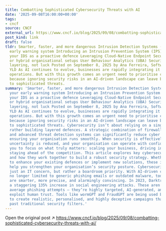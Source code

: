 ```yaml
---
title: Combatting Sophisticated Cybersecurity Threats with AI
date: '2025-09-08T16:00:00+00:00'
tags:
- cncf
source: CNCF
external_url: https://www.cncf.io/blog/2025/09/08/combatting-sophisticated-cybersecurity-threats-with-ai/
post_kind: link
draft: false
tldr: Smarter, faster, and more dangerous Intrusion Detection Systems (IDS) as your
  early warning system Introducing an Intrusion Prevention System (IPS) to complement
  your IDS as a proactive defence Leveraging Cloud-Native Endpoint Security for fully-remote
  or hybrid organisational setups User Behaviour Analytics (UBA) Security is about
  layering, not luck Posted on September 8, 2025 by Ana Ferreira, Software Engineer,
  YLD As AI continues to evolve, businesses are rapidly integrating it into their
  operations. But with this growth comes an urgent need to prioritise cybersecurity
  because ignoring security risks in an AI-driven landscape can leave businesses vulnerable
  to sophisticated threats.
summary: 'Smarter, faster, and more dangerous Intrusion Detection Systems (IDS) as
  your early warning system Introducing an Intrusion Prevention System (IPS) to complement
  your IDS as a proactive defence Leveraging Cloud-Native Endpoint Security for fully-remote
  or hybrid organisational setups User Behaviour Analytics (UBA) Security is about
  layering, not luck Posted on September 8, 2025 by Ana Ferreira, Software Engineer,
  YLD As AI continues to evolve, businesses are rapidly integrating it into their
  operations. But with this growth comes an urgent need to prioritise cybersecurity
  because ignoring security risks in an AI-driven landscape can leave businesses vulnerable
  to sophisticated threats. Cybersecurity isn’t about relying on a single tool but
  rather building layered defences. A strategic combination of firewalls, encryption,
  and advanced threat detection systems can significantly reduce cyber risks while
  ensuring your organisation runs smoothly. When security is effectively managed,
  uncertainty is reduced, and your organisation can operate with confidence, allowing
  you to focus on what truly matters: scaling your business, driving innovation, and
  staying ahead of the competition. This article explores key cybersecurity tools
  and how they work together to build a robust security strategy. Whether you’re looking
  to enhance your existing defences or implement new solutions, these insights will
  help you strengthen your organisation’s security posture. Cybersecurity is no longer
  just an IT concern, but rather a boardroom priority. With AI-driven cyber threats
  no longer limited to generic phishing emails or outdated malware, today’s attacks
  are smarter, more precise, and alarmingly convincing. In 2023, Darktrace reported
  a staggering 135% increase in social engineering attacks. These aren’t just your
  average phishing attempts – they’re highly targeted, AI-generated, and built to
  exploit human trust. Tools like wormGPT and FraudGPT are being used by attackers
  to create realistic, personalised, and highly deceptive campaigns that can slip
  past traditional security filters.'
---
```

Open the original post ↗ https://www.cncf.io/blog/2025/09/08/combatting-sophisticated-cybersecurity-threats-with-ai/
